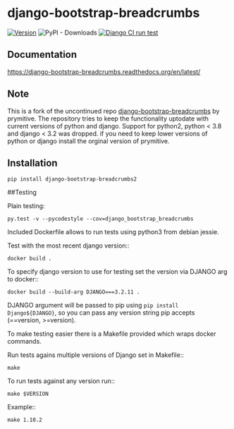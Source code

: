 # django-bootstrap-breadcrumbs

[![Version](https://img.shields.io/pypi/v/django-bootstrap-breadcrumbs2.svg)](https://pypi.python.org/pypi/django-bootstrap-breadcrumbs2)
![PyPI - Downloads](https://img.shields.io/pypi/dm/django-bootstrap-breadcrumbs2)
[![Django CI run test](https://github.com/christianwgd/django-bootstrap-breadcrumbs/actions/workflows/pytest.yml/badge.svg)](https://github.com/christianwgd/django-bootstrap-breadcrumbs/actions/workflows/pytest.yml)

## Documentation

https://django-bootstrap-breadcrumbs.readthedocs.org/en/latest/

## Note

This is a fork of the uncontinued repo [django-bootstrap-breadcrumbs](https://github.com/prymitive/bootstrap-breadcrumbs/blob/master/docs/index.rst) 
by prymitive. The repository tries to keep the functionality uptodate with current 
versions of python and django. Support for python2, python < 3.8 and django < 3.2 was dropped.
if you need to keep lower versions of python or django install the orginal version of prymitive.

## Installation

```
pip install django-bootstrap-breadcrumbs2
```

##Testing

Plain testing:

```
py.test -v --pycodestyle --cov=django_bootstrap_breadcrumbs
```

Included Dockerfile allows to run tests using python3 from debian jessie.

Test with the most recent django version::

    docker build .

To specify django version to use for testing set the version via DJANGO arg to docker::

    docker build --build-arg DJANGO===3.2.11 .

DJANGO argument will be passed to pip using `pip install Django${DJANGO}`, so you can pass any version string pip accepts (==version, >=version).

To make testing easier there is a Makefile provided which wraps docker commands.

Run tests agains multiple versions of Django set in Makefile::

    make

To run tests against any version run::

    make $VERSION

Example::

    make 1.10.2
